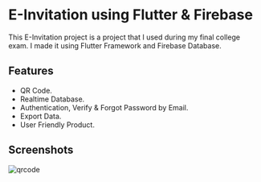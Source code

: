 
# E-Invitation using Flutter & Firebase

This E-Invitation project is a project that I used during my final college exam. I made it using Flutter Framework and Firebase Database.


## Features

- QR Code.
- Realtime Database.
- Authentication, Verify & Forgot Password by Email.
- Export Data.
- User Friendly Product.


## Screenshots
![qrcode](https://github.com/irvan99x/e-invitation/assets/64585083/e2f53450-f52d-4812-8ab5-ea5666618a24)


